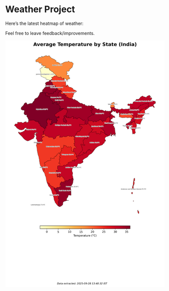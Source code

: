 # Weather Project

Here’s the latest heatmap of weather:

Feel free to leave feedback/improvements.

![India Heatmap](docs/assets/india_heatmap.png?v=D8ED7A)
